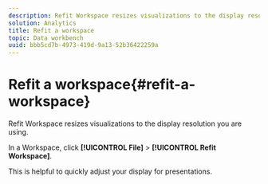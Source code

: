 ```yaml
---
description: Refit Workspace resizes visualizations to the display resolution you are using.
solution: Analytics
title: Refit a workspace
topic: Data workbench
uuid: bbb5cd7b-4973-419d-9a13-52b36422259a
---
```


# Refit a workspace{#refit-a-workspace}

Refit Workspace resizes visualizations to the display resolution you are using.

In a Workspace, click **[!UICONTROL File]** > **[!UICONTROL Refit Workspace]**.

This is helpful to quickly adjust your display for presentations. 
